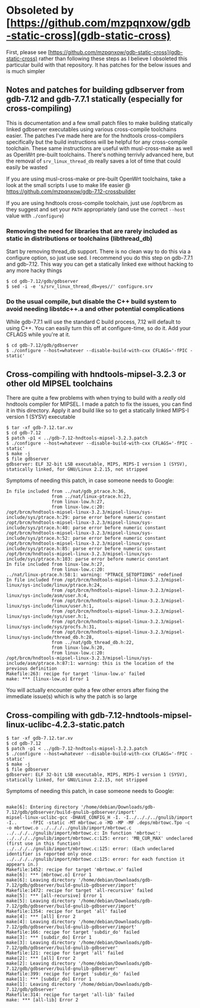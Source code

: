 # Obsoleted by [https://github.com/mzpqnxow/gdb-static-cross](gdb-static-cross)

First, please see [https://github.com/mzpqnxow/gdb-static-cross](gdb-static-cross) rather than following these steps as I believe I obsoleted this particular build with that repository. It has patches for the below issues and is much simpler

## Notes and patches for building gdbserver from gdb-7.12 and gdb-7.7.1 statically (especially for cross-compiling)

This is documentation and a few small patch files to make building statically linked gdbserver executables using various cross-compile toolchains easier. The patches I've made here are for the hndtools cross-compilers specifically but the build instructions will be helpful for any cross-compile toolchain. These same instructions are useful with musl-cross-make as well as OpenWrt pre-built toolchains. There's nothing terrivly advanced here, but the removal of ```srv_linux_thread_db``` really saves a lot of time that could easily be wasted

If you are using musl-cross-make or pre-built OpenWrt toolchains, take a look at the small scripts I use to make life easier @ https://github.com/mzpqnxow/gdb-7.12-crossbuilder

If you are using hndtools cross-compile toolchain, just use /opt/brcm as they suggest and set your ```PATH``` appropriately (and use the correct ```--host``` value with ```./configure```)

### Removing the need for libraries that are rarely included as static in distributions or toolchains (libthread_db)

Start by removing thread_db support. There is no clean way to do this via a configure option, so just use sed. I recommend you do this step on gdb-7.7.1 and gdb-7.12. This way you can get a statically linked exe without hacking to any more hacky things

```
$ cd gdb-7.12/gdb/gdbserver
$ sed -i -e 's/srv_linux_thread_db=yes//' configure.srv
```

### Do the usual compile, but disable the C++ build system to avoid needing libstdc++.a and other potential complications

While gdb-7.7.1 will use the standard C build process, 7.12 will default to using C++. You can easily turn this off at configure-time, so do it. Add your CFLAGS while you're at it.

```
$ cd gdb-7.12/gdb/gdbserver
$ ./configure --host=whatever --disable-build-with-cxx CFLAGS='-fPIC -static'
```

## Cross-compiling with hndtools-mipsel-3.2.3 or other old MIPSEL toolchains

There are quite a few problems with when trying to build with a *really* old hndtools compiler for MIPSEL. I made a patch to fix the issues, you can find it in this directory. Apply it and build like so to get a statically linked MIPS-I version 1 (SYSV) executable

```
$ tar -xf gdb-7.12.tar.xv
$ cd gdb-7.12
$ patch -p1 < ../gdb-7.12-hndtools-mipsel-3.2.3.patch
$ ./configure --host=whatever --disable-build-with-cxx CFLAGS='-fPIC -static'
$ make -j
$ file gdbserver 
gdbserver: ELF 32-bit LSB executable, MIPS, MIPS-I version 1 (SYSV), statically linked, for GNU/Linux 2.2.15, not stripped
```

Symptoms of needing this patch, in case someone needs to Google:

```
In file included from ../nat/gdb_ptrace.h:36,
                 from ../nat/linux-ptrace.h:23,
                 from linux-low.h:27,
                 from linux-low.c:20:
/opt/brcm/hndtools-mipsel-linux-3.2.3/mipsel-linux/sys-include/sys/ptrace.h:29: parse error before numeric constant
/opt/brcm/hndtools-mipsel-linux-3.2.3/mipsel-linux/sys-include/sys/ptrace.h:40: parse error before numeric constant
/opt/brcm/hndtools-mipsel-linux-3.2.3/mipsel-linux/sys-include/sys/ptrace.h:52: parse error before numeric constant
/opt/brcm/hndtools-mipsel-linux-3.2.3/mipsel-linux/sys-include/sys/ptrace.h:85: parse error before numeric constant
/opt/brcm/hndtools-mipsel-linux-3.2.3/mipsel-linux/sys-include/sys/ptrace.h:103: parse error before numeric constant
In file included from linux-low.h:27,
                 from linux-low.c:20:
../nat/linux-ptrace.h:58:1: warning: "PTRACE_SETOPTIONS" redefined
In file included from /opt/brcm/hndtools-mipsel-linux-3.2.3/mipsel-linux/sys-include/linux/ptrace.h:24,
                 from /opt/brcm/hndtools-mipsel-linux-3.2.3/mipsel-linux/sys-include/asm/user.h:4,
                 from /opt/brcm/hndtools-mipsel-linux-3.2.3/mipsel-linux/sys-include/linux/user.h:1,
                 from /opt/brcm/hndtools-mipsel-linux-3.2.3/mipsel-linux/sys-include/sys/user.h:1,
                 from /opt/brcm/hndtools-mipsel-linux-3.2.3/mipsel-linux/sys-include/sys/procfs.h:31,
                 from /opt/brcm/hndtools-mipsel-linux-3.2.3/mipsel-linux/sys-include/thread_db.h:28,
                 from ../nat/gdb_thread_db.h:22,
                 from linux-low.h:20,
                 from linux-low.c:20:
/opt/brcm/hndtools-mipsel-linux-3.2.3/mipsel-linux/sys-include/asm/ptrace.h:87:1: warning: this is the location of the previous definition
Makefile:263: recipe for target 'linux-low.o' failed
make: *** [linux-low.o] Error 1
```

You will actually encounter quite a few other errors after fixing the immediate issue(s) which is why the patch is so large

## Cross-compiling with gdb-7.12-hndtools-mipsel-linux-uclibc-4.2.3-static.patch

```
$ tar -xf gdb-7.12.tar.xv
$ cd gdb-7.12
$ patch -p1 < ../gdb-7.12-hndtools-mipsel-3.2.3.patch
$ ./configure --host=whatever --disable-build-with-cxx CFLAGS='-fPIC -static'
$ make -j
$ file gdbserver
gdbserver: ELF 32-bit LSB executable, MIPS, MIPS-I version 1 (SYSV), statically linked, for GNU/Linux 2.2.15, not stripped
```

Symptoms of needing this patch, in case someone needs to Google:

```

make[6]: Entering directory '/home/debian/Downloads/gdb-7.12/gdb/gdbserver/build-gnulib-gdbserver/import'
mipsel-linux-uclibc-gcc -DHAVE_CONFIG_H -I. -I../.././../gnulib/import -I..     -fPIC -static -MT mbrtowc.o -MD -MP -MF .deps/mbrtowc.Tpo -c -o mbrtowc.o ../.././../gnulib/import/mbrtowc.c
../.././../gnulib/import/mbrtowc.c: In function 'mbrtowc':
../.././../gnulib/import/mbrtowc.c:125: error: 'MB_CUR_MAX' undeclared (first use in this function)
../.././../gnulib/import/mbrtowc.c:125: error: (Each undeclared identifier is reported only once
../.././../gnulib/import/mbrtowc.c:125: error: for each function it appears in.)
Makefile:1452: recipe for target 'mbrtowc.o' failed
make[6]: *** [mbrtowc.o] Error 1
make[6]: Leaving directory '/home/debian/Downloads/gdb-7.12/gdb/gdbserver/build-gnulib-gdbserver/import'
Makefile:1472: recipe for target 'all-recursive' failed
make[5]: *** [all-recursive] Error 1
make[5]: Leaving directory '/home/debian/Downloads/gdb-7.12/gdb/gdbserver/build-gnulib-gdbserver/import'
Makefile:1354: recipe for target 'all' failed
make[4]: *** [all] Error 2
make[4]: Leaving directory '/home/debian/Downloads/gdb-7.12/gdb/gdbserver/build-gnulib-gdbserver/import'
Makefile:166: recipe for target 'subdir_do' failed
make[3]: *** [subdir_do] Error 1
make[3]: Leaving directory '/home/debian/Downloads/gdb-7.12/gdb/gdbserver/build-gnulib-gdbserver'
Makefile:121: recipe for target 'all' failed
make[2]: *** [all] Error 2
make[2]: Leaving directory '/home/debian/Downloads/gdb-7.12/gdb/gdbserver/build-gnulib-gdbserver'
Makefile:399: recipe for target 'subdir_do' failed
make[1]: *** [subdir_do] Error 1
make[1]: Leaving directory '/home/debian/Downloads/gdb-7.12/gdb/gdbserver'
Makefile:314: recipe for target 'all-lib' failed
make: *** [all-lib] Error 2
```
